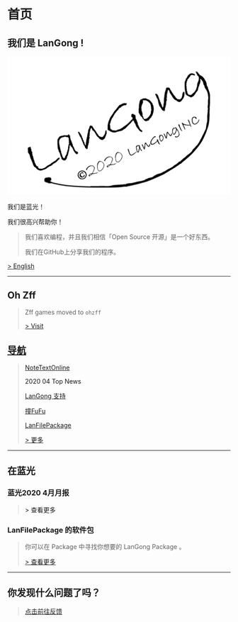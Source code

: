 <script LANGUAGE="JavaScript">
	function openblog() {
	window.open ("https://langonginc.github.io/", "Blog", "height=500, width=700, toolbar=no, menubar=no, scrollbars=no, resizable=no, location=no, status=no")   
	}
	function openblogtopnew() {
	window.open ("https://langonginc.github.io/Topnew202004/", "Blog", "height=500, width=700, toolbar=no, menubar=no, scrollbars=no, resizable=no, location=no, status=no")   
	}
</script>

# 首页

## 我们是 **LanGong** !

![Logo](/img/black.png)

我们是蓝光！

我们很高兴帮助你！

> 我们喜欢编程，并且我们相信「Open Source 开源」是一个好东西。 
>
> 我们在GitHub上分享我们的程序。

[ > English ](/en/)  

---

## Oh Zff

> Zff games moved to `ohzff`
>
> [ > Visit ](https://ohzff.github.io)

## [导航](/ch/guide/)

>
> [NoteTextOnline](/NoteTextOnline/)
>
> <a onclick="openblogtopnew()">2020 04 Top News</a>
>
> [LanGong 支持](/Support/)
>
> [撞FuFu](https://ohzff.github.io)
>
> [LanFilePackage](/LanFilePackage/)
>
> [ > 更多 ](/ch/guide/)  
>

---

## 在蓝光

### 蓝光2020 4月月报

>
> <a onclick="openblogtopnew()"> > 查看更多 </a>
>

### LanFilePackage 的软件包

> 你可以在 Package 中寻找你想要的 LanGong Package 。
>
> [ > 查看更多 ](/Package)

---

## 你发现什么问题了吗？

> [点击前往反馈](/fk)
